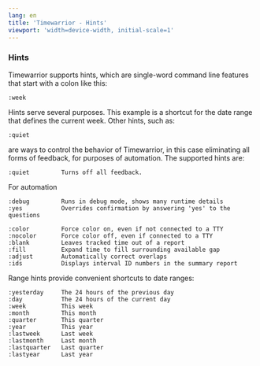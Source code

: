 ```yaml
---
lang: en
title: 'Timewarrior - Hints'
viewport: 'width=device-width, initial-scale=1'
---
```


### Hints

Timewarrior supports hints, which are single-word command line features that start with a colon like this:

    :week

Hints serve several purposes.
This example is a shortcut for the date range that defines the current week.
Other hints, such as:

    :quiet

are ways to control the behavior of Timewarrior, in this case eliminating all forms of feedback, for purposes of automation.
The supported hints are:

    :quiet         Turns off all feedback.

For automation

    :debug         Runs in debug mode, shows many runtime details
    :yes           Overrides confirmation by answering 'yes' to the questions

    :color         Force color on, even if not connected to a TTY
    :nocolor       Force color off, even if connected to a TTY
    :blank         Leaves tracked time out of a report
    :fill          Expand time to fill surrounding available gap
    :adjust        Automatically correct overlaps
    :ids           Displays interval ID numbers in the summary report

Range hints provide convenient shortcuts to date ranges:

    :yesterday     The 24 hours of the previous day
    :day           The 24 hours of the current day
    :week          This week
    :month         This month
    :quarter       This quarter
    :year          This year
    :lastweek      Last week
    :lastmonth     Last month
    :lastquarter   Last quarter
    :lastyear      Last year

